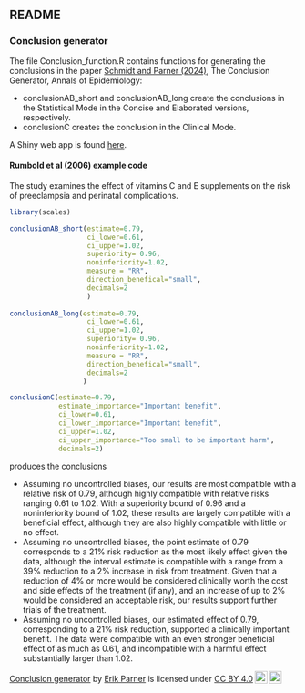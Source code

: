## README

### Conclusion generator

The file Conclusion_function.R contains functions for generating the conclusions in the paper [Schmidt and Parner (2024)](https://www.sciencedirect.com/science/article/pii/S1047279724001042), The Conclusion Generator, Annals of Epidemiology:

* conclusionAB_short and conclusionAB_long create the conclusions in the Statistical Mode in the Concise and Elaborated versions, respectively.
* conclusionC creates the conclusion in the Clinical Mode.

A Shiny web app is found [here](https://apps.biostat.au.dk/erikparner/Conclusion_app/). 

#### Rumbold et al (2006) example code

The study examines the effect of vitamins C and E supplements on the risk of preeclampsia and perinatal complications.

``` r
library(scales)

conclusionAB_short(estimate=0.79,
                   ci_lower=0.61,
                   ci_upper=1.02,
                   superiority= 0.96,
                   noninferiority=1.02,
                   measure = "RR",
                   direction_benefical="small",
                   decimals=2
                   )
                   
conclusionAB_long(estimate=0.79,
                   ci_lower=0.61,
                   ci_upper=1.02,
                   superiority= 0.96,
                   noninferiority=1.02,
                   measure = "RR",
                   direction_benefical="small",
                   decimals=2
                  )

conclusionC(estimate=0.79,
            estimate_importance="Important benefit",
            ci_lower=0.61,
            ci_lower_importance="Important benefit",
            ci_upper=1.02,
            ci_upper_importance="Too small to be important harm",
            decimals=2)                 
```

produces the conclusions 

* Assuming no uncontrolled biases, our results are most compatible with a relative risk of 0.79, although highly compatible with relative risks ranging 0.61 to 1.02. With a superiority bound of 0.96 and a noninferiority bound of 1.02, these results are largely compatible with a beneficial effect, although they are also highly compatible with little or no effect.
*  Assuming no uncontrolled biases, the point estimate of 0.79 corresponds to a 21% risk reduction as the most likely effect given the data, although the interval estimate is compatible with a range from a 39% reduction to a 2% increase in risk from treatment. Given that a reduction of 4%  or more would be considered clinically worth the cost and side effects of the treatment (if any), and an increase of up to 2%  would be considered an acceptable risk, our results support further trials of the treatment.
* Assuming no uncontrolled biases, our estimated effect of 0.79, corresponding to a 21% risk reduction, supported a clinically important benefit. The data were compatible with an even stronger beneficial effect of as much as 0.61, and incompatible with a harmful effect substantially larger than 1.02.

<p xmlns:cc="http://creativecommons.org/ns#" xmlns:dct="http://purl.org/dc/terms/"><a property="dct:title" rel="cc:attributionURL" href="https://github.com/erikparner/conclusion_generator">Conclusion generator</a> by <a rel="cc:attributionURL dct:creator" property="cc:attributionName" href="https://www.au.dk/vis/person/parner@ph.au.dk">Erik Parner</a> is licensed under <a href="http://creativecommons.org/licenses/by/4.0/?ref=chooser-v1" target="_blank" rel="license noopener noreferrer" style="display:inline-block;">CC BY 4.0<img style="height:22px!important;margin-left:3px;vertical-align:text-bottom;" src="https://mirrors.creativecommons.org/presskit/icons/cc.svg?ref=chooser-v1"><img style="height:22px!important;margin-left:3px;vertical-align:text-bottom;" src="https://mirrors.creativecommons.org/presskit/icons/by.svg?ref=chooser-v1"></a></p>